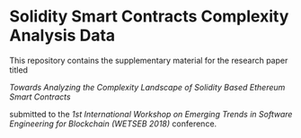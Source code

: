 # Solidity Smart Contracts Complexity Analysis Data

This repository contains the supplementary material for the research paper titled

_Towards Analyzing the Complexity Landscape of Solidity Based Ethereum Smart Contracts_

submitted to the *1st International Workshop on Emerging Trends in Software Engineering for Blockchain (WETSEB 2018)* conference.